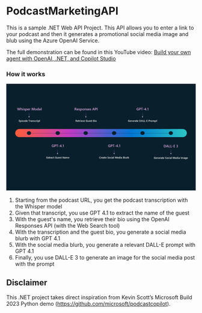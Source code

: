 
# PodcastMarketingAPI

This is a sample .NET Web API Project. This API allows you to enter a link to your podcast and then it generates a promotional social media image and blub using the Azure OpenAI Service. 

The full demonstration can be found in this YouTube video: [Build your own agent with OpenAI, .NET, and Copilot Studio](https://www.youtube.com/live/CiyH6nL6knc)

### How it works

![PodcastMarketingAPI Process](https://raw.githubusercontent.com/gomomohapi/PodcastMarketingAPI/refs/heads/master/podcast-api-process.png)

 1. Starting from the podcast URL, you get the podcast transcription with the Whisper model
 2. Given that transcript, you use GPT 4.1 to extract the name of the guest
 3. With the guest's name, you retrieve their bio using the OpenAI Responses API (with the Web Search tool)
 4. With the transcription and the guest bio, you generate a social media blurb with GPT 4.1
 5. With the social media blurb, you generate a relevant DALL-E prompt with GPT 4.1
 6. Finally, you use DALL-E 3 to generate an image for the social media post with the prompt

## Disclaimer

This .NET project takes direct inspiration from Kevin Scott’s Microsoft Build 2023 Python demo (https://github.com/microsoft/podcastcopilot).

